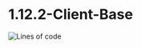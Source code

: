 # 1.12.2-Client-Base
![Lines of code](https://img.shields.io/tokei/lines/github.com/XeonLyfe/1.12.2-Client-Base)
